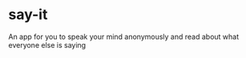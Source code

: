 # say-it

An app for you to speak your mind anonymously and read about what everyone else is saying
